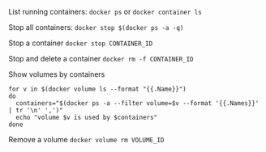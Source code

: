  List running containers:
 `docker ps`
 or
 `docker container ls`
 
Stop all containers:
`docker stop $(docker ps -a -q)`

Stop a container
`docker stop CONTAINER_ID`

Stop and delete a container
`docker rm -f CONTAINER_ID`


Show volumes by containers
```
for v in $(docker volume ls --format "{{.Name}}")
do
  containers="$(docker ps -a --filter volume=$v --format '{{.Names}}' | tr '\n' ',')"
  echo "volume $v is used by $containers"
done
```

Remove a volume
`docker volume rm VOLUME_ID`